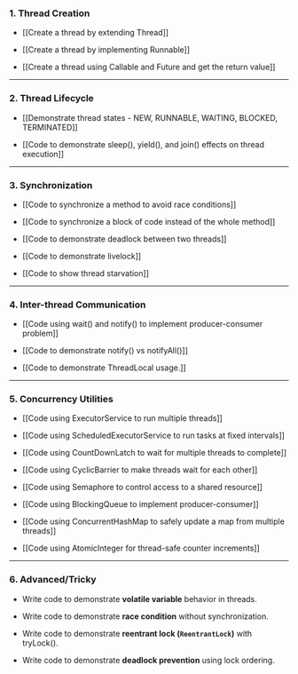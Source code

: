 ### **1. Thread Creation**

- [[Create a thread by extending Thread]]
    
- [[Create a thread by implementing Runnable]]
    
- [[Create a thread using Callable and Future and get the return value]]
    

---

### **2. Thread Lifecycle**

- [[Demonstrate thread states - NEW, RUNNABLE, WAITING, BLOCKED, TERMINATED]]
    
- [[Code to demonstrate sleep(), yield(), and join() effects on thread execution]]
    

---

### **3. Synchronization**

- [[Code to synchronize a method to avoid race conditions]]
    
- [[Code to synchronize a block of code instead of the whole method]]
    
- [[Code to demonstrate deadlock between two threads]]
    
- [[Code to demonstrate livelock]]
    
- [[Code to show thread starvation]]
    

---

### **4. Inter-thread Communication**

- [[Code using wait() and notify() to implement producer-consumer problem]]
    
- [[Code to demonstrate notify() vs notifyAll()]]
    
- [[Code to demonstrate ThreadLocal usage.]]
    

---

### **5. Concurrency Utilities**

- [[Code using ExecutorService to run multiple threads]]
    
- [[Code using ScheduledExecutorService to run tasks at fixed intervals]]
    
- [[Code using CountDownLatch to wait for multiple threads to complete]]
    
- [[Code using CyclicBarrier to make threads wait for each other]]
    
- [[Code using Semaphore to control access to a shared resource]]
    
- [[Code using BlockingQueue to implement producer-consumer]]
    
- [[Code using ConcurrentHashMap to safely update a map from multiple threads]]
    
- [[Code using AtomicInteger for thread-safe counter increments]]
    

---

### **6. Advanced/Tricky**

- Write code to demonstrate **volatile variable** behavior in threads.
    
- Write code to demonstrate **race condition** without synchronization.
    
- Write code to demonstrate **reentrant lock (`ReentrantLock`)** with tryLock().
    
- Write code to demonstrate **deadlock prevention** using lock ordering.
    